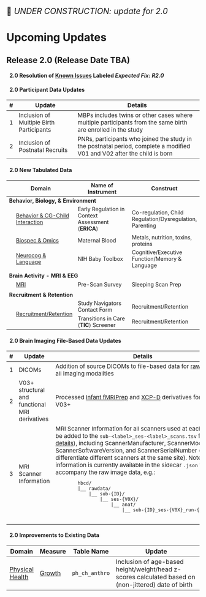 
<p style="font-size: 1.5em;">🚧 <i>UNDER CONSTRUCTION: update for 2.0</i></p>

# Upcoming Updates

## Release 2.0 (Release Date TBA)

#### <i class="fa-solid fa-arrows-rotate" style="margin-right: 8px;"></i> 2.0 Resolution of <a href="../knownissues" target="_blank">Known Issues</a> Labeled *Expected Fix: R2.0*

#### <i class="fa-solid fa-arrows-rotate" style="margin-right: 8px;"></i> 2.0 Participant Data Updates

<table style="width: 100%; border-collapse: collapse; table-layout: fixed; font-size: 15px;">
  <thead>
    <tr>
      <th>#</th>
      <th>Update</th>
      <th>Details</th>
    </tr>
  </thead>
  <tbody>
    <tr>
      <td>1</td>
      <td style="word-wrap: break-word; white-space: normal;">Inclusion of Multiple Birth Participants</td>
      <td style="word-wrap: break-word; white-space: normal;">MBPs includes twins or other cases where multiple participants from the same birth are enrolled in the study</td>
    </tr>
    <tr>
      <td>2</td>
      <td style="word-wrap: break-word; white-space: normal;">Inclusion of Postnatal Recruits</td>
      <td style="word-wrap: break-word; white-space: normal;">PNRs, participants who joined the study in the postnatal period, complete a modified V01 and V02 after the child is born</td>
    </tr>
  </tbody>
</table>

#### <i class="fa-solid fa-arrows-rotate" style="margin-right: 8px;"></i> 2.0 New Tabulated Data

<table style="width: 100%; border-collapse: collapse; table-layout: fixed; font-size: 14px;">
  <thead>
    <tr>
      <th style="width: 25%;">Domain</th>
      <th style="width: 30%;">Name of Instrument</th>
      <th style="width: 30%;">Construct</th>
    </tr>
  </thead>
  <tbody>
  <tr>
    <td colspan="3"><strong>Behavior, Biology, & Environment</strong></td>
  </tr>
    <tr>
      <td style="word-wrap: break-word; white-space: normal; padding-left: 25px;"><a href="../../instruments/#bcgi" target="_blank"><i class="fa fa-people-arrows"></i> Behavior & CG-Child Interaction</a></td>
      <td style="word-wrap: break-word; white-space: normal;">Early Regulation in Context Assessment (<strong>ERICA</strong>)</td>
      <td style="word-wrap: break-word; white-space: normal;">Co-regulation, Child Regulation/Dysregulation, Parenting</td>
    </tr>
    <tr>
      <td style="word-wrap: break-word; white-space: normal; padding-left: 25px;"><a href="../../instruments/#biospec" target="_blank"><i class="fa fa-vial"></i> Biospec & Omics</a></td>
      <td style="word-wrap: break-word; white-space: normal;">Maternal Blood</td>
      <td style="word-wrap: break-word; white-space: normal;">Metals, nutrition, toxins, proteins</td>
    </tr>
    <tr>
      <td style="word-wrap: break-word; white-space: normal; padding-left: 25px;"><a href="../../instruments/#neurocog" target="_blank"><i class="fa fa-brain"></i> Neurocog & Language</a></td>
      <td style="word-wrap: break-word; white-space: normal;">NIH Baby Toolbox</td>
      <td style="word-wrap: break-word; white-space: normal;">Cognitive/Executive Function/Memory & Language</td>
    </tr>
  <tr>
    <td colspan="3"></td>
  </tr>
  <tr>
    <td colspan="3"><strong>Brain Activity - MRI & EEG</strong></td>
  </tr>
  <tr>
      <td style="word-wrap: break-word; white-space: normal; padding-left: 25px;"><a href="../../instruments/#mri" target="_blank"><i class="fas fa-magnet"></i> MRI</a></td>
      <td style="word-wrap: break-word; white-space: normal;">Pre-Scan Survey</td>
      <td style="word-wrap: break-word; white-space: normal;">Sleeping Scan Prep</td>
  </tr>
  <tr>
    <td colspan="3"></td>
  </tr>
  <tr>
    <td colspan="3"><strong>Recruitment & Retention</strong></td>
  </tr>
    <tr>
      <td rowspan="2" style="word-wrap: break-word; white-space: normal; padding-left: 25px;"><a href="../../instruments/#admin" target="_blank"><i class="fas fa-clipboard"></i> Recruitment/Retention</a></td>
      <td style="word-wrap: break-word; white-space: normal;">Study Navigators Contact Form</td>
      <td style="word-wrap: break-word; white-space: normal;">Recruitment/Retention</td>
    </tr>
    <tr>
      <td style="word-wrap: break-word; white-space: normal;">Transitions in Care (<strong>TIC</strong>) Screener</td>
      <td style="word-wrap: break-word; white-space: normal;">Recruitment/Retention</td>
    </tr>
  </tbody>
</table>

#### <i class="fa-solid fa-arrows-rotate" style="margin-right: 8px;"></i> 2.0 Brain Imaging File-Based Data Updates

<table style="width: 100%; border-collapse: collapse; table-layout: fixed; font-size: 15px;">
  <thead>
    <tr>
      <th>#</th>
      <th>Update</th>
      <th>Details</th>
    </tr>
  </thead>
  <tbody>
    <tr>
      <td>1</td>
      <td>DICOMs</td>
      <td style="word-wrap: break-word; white-space: normal;">Addition of source DICOMs to file-based data for <a href="../../datacuration/file-based-data/#raw-bids" target="_blank">raw BIDS</a> for all imaging modalities</td>
    </tr>
    <tr>
      <td>2</td>
      <td style="word-wrap: break-word; white-space: normal;">V03+ structural and functional MRI derivatives</td>
      <td style="word-wrap: break-word; white-space: normal;">Processed <a href="../../instruments/mri/fmri/#nibabies" target="_blank" rel="noopener noreferrer">Infant fMRIPrep</a> and <a href="../../instruments/mri/fmri/#xcpd" target="_blank" rel="noopener noreferrer">XCP-D</a> derivatives for visits V03+</td>
    </tr>
    <tr>
      <td>3</td>
      <td style="word-wrap: break-word; white-space: normal;">MRI Scanner Information</td>
      <td style="word-wrap: break-word; white-space: normal;">MRI Scanner Information for all scanners used at each site will be added to the <code>sub-&lt;label&gt;_ses-&lt;label&gt;_scans.tsv</code> file (<a href="../../datacuration/file-based-data/#participant-session-scan-level-data" target="_blank" rel="noopener noreferrer">see details</a>), including ScannerManufacturer, ScannerModel, ScannerSoftwareVersion, and ScannerSerialNumber (used to differentiate different scanners at the same site). Note that this information is currently available in the sidecar <code>.json</code> files that accompany the raw image data, e.g.:
        <pre style="font-size: 12px;">
        hbcd/
        |__ rawdata/ 
            |__ sub-<span class="label">{ID}</span>/
                |__ ses-<span class="label">{V0X}</span>/
                    |__ anat/
                        |__ sub-<span class="label">{ID}</span>_ses-<span class="label">{V0X}</span>_run-<span class="label">{X}</span>_T1w.json
        </pre>
      </td>
    </tr>
  </tbody>
</table>

#### <i class="fa-solid fa-arrows-rotate" style="margin-right: 8px;"></i> 2.0 Improvements to Existing Data

<table class="compact-table-no-vertical-lines" style="width: 100%; border-collapse: collapse; table-layout: fixed;">
  <thead>
    <tr>
      <th style="width: 10%;">Domain</th>
      <th>Measure</th>
      <th>Table Name</th>
      <th>Update</th>
    </tr>
  </thead>
  <tbody>
    <tr>
      <td><a href="../../../instruments/#physhealth" target="_blank"><i class="fa fa-heart-pulse"></i> Physical Health</a></td>
      <td><a href="../../../instruments/physhealth/growth" target="_blank">Growth</a></td>
      <td><code>ph_ch_anthro</code></td>
      <td style="word-wrap: break-word; white-space: normal;">Inclusion of age-based height/weight/head z-scores calculated based on (non-jittered) date of birth</td>
    </tr>
  </tbody>
</table>

<br>